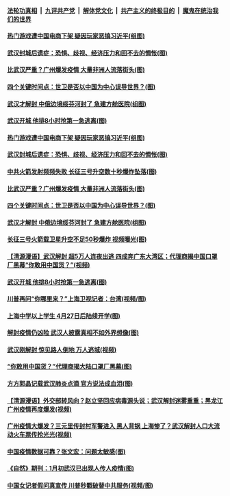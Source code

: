 

####  [法轮功真相](../../../../basic/blob/master/README.md?t=04110101) &nbsp;|&nbsp; [九评共产党](../../../../9ping.md/blob/master/README.md?t=04110101) &nbsp;|&nbsp; [解体党文化](../../../../jtdwh.md/blob/master/README.md?t=04110101)  &nbsp;|&nbsp; [共产主义的终极目的](../../../../gczydzjmd.md/blob/master/README.md?t=04110101) &nbsp;|&nbsp; [魔鬼在统治我们的世界](../../../../mgztzwmdsj.md/blob/master/README.md?t=04110101) 

#### [热门游戏遭中国电商下架 疑因玩家恶搞习近平(组图)](../pages/p1/929306.md?t=04110101) 

#### [武汉封城后遗症：恐惧、歧视、经济压力和回不去的惆怅(图)](../pages/p1/929235.md?t=04110101) 

#### [比武汉严重？广州爆发疫情 大量非洲人流落街头(图)](../pages/p1/929248.md?t=04110101) 

#### [四个关键时间点：世卫是否以中国为中心误导世界？(图)](../pages/p1/929191.md?t=04110101) 

#### [武汉才解封 中俄边境绥芬河封了 急建方舱医院(组图)](../pages/p1/929238.md?t=04110101) 

#### [武汉开城 他排8小时抢第一急逃离(图)](../pages/p1/929158.md?t=04110101) 

#### [热门游戏遭中国电商下架 疑因玩家恶搞习近平(组图)](../pages/p1/929306.md?t=04110101) 

#### [武汉封城后遗症：恐惧、歧视、经济压力和回不去的惆怅(图)](../pages/p1/929235.md?t=04110101) 

#### [中共火箭发射频频失败 长征三号升空数十秒爆炸坠落(图)](../pages/p1/929285.md?t=04110101) 

#### [比武汉严重？广州爆发疫情 大量非洲人流落街头(图)](../pages/p1/929248.md?t=04110101) 

#### [四个关键时间点：世卫是否以中国为中心误导世界？(图)](../pages/p1/929191.md?t=04110101) 

#### [武汉才解封 中俄边境绥芬河封了 急建方舱医院(组图)](../pages/p1/929238.md?t=04110101) 

#### [长征三号火箭载卫星升空不足50秒爆炸 视频曝光(图)](../pages/p1/929243.md?t=04110101) 

#### [【清源漫语】武汉解封 超5万人连夜出逃 四成奔广东大湾区；代理商揭中国口罩厂黑幕“你敢用中国货？”(视频)](../pages/p1/929188.md?t=04110101) 

#### [武汉开城 他排8小时抢第一急逃离(图)](../pages/p1/929158.md?t=04110101) 

#### [川普再问“你哪里来？”上海卫视记者：台湾(视频/图)](../pages/p1/929182.md?t=04110101) 

#### [上海中学以上学生 4月27日后陆续开学(图)](../pages/p1/929174.md?t=04110101) 

#### [解封疫情仍凶险 武汉人披露真相不如外界想像(图)](../pages/p1/929162.md?t=04110101) 

#### [武汉刚解封 惊见路人倒地 万人逃城(视频)](../pages/p1/929113.md?t=04110101) 

#### [“你敢用中国货？”代理商揭大陆口罩厂黑幕(图)](../pages/p1/929076.md?t=04110101) 

#### [方方郭晶记载武汉肺炎点滴 官方说法成血泪(图)](../pages/p1/929036.md?t=04110101) 

#### [【清源漫语】外交部转风向？赵立坚回应病毒源头说；武汉解封迷雾重重；黑龙江广州疫情再度爆发(视频)](../pages/p1/929086.md?t=04110101) 

#### [广州疫情大爆发？三元里传封村军警进入 黑人背锅 上海惨了？武汉解封人口大流动火车票传抢光光(视频)](../pages/p1/929071.md?t=04110101) 

#### [中国疫情数据可靠？张文宏：问题太敏感(图)](../pages/p1/929081.md?t=04110101) 

#### [《自然》期刊：1月初武汉已出现人传人疫情(图)](../pages/p1/929059.md?t=04110101) 

#### [中国女记者假问真宣传 川普秒戳破替中共服务(视频/图)](../pages/p1/929013.md?t=04110101) 

